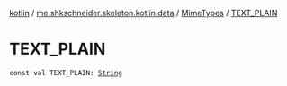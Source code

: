 [kotlin](../../index.md) / [me.shkschneider.skeleton.kotlin.data](../index.md) / [MimeTypes](index.md) / [TEXT_PLAIN](./-t-e-x-t_-p-l-a-i-n.md)

# TEXT_PLAIN

`const val TEXT_PLAIN: `[`String`](https://kotlinlang.org/api/latest/jvm/stdlib/kotlin/-string/index.html)